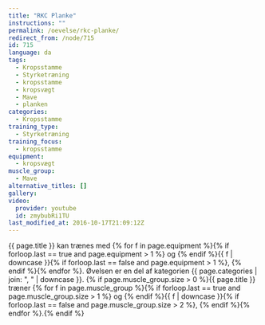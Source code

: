```yaml
---
title: "RKC Planke"
instructions: ""
permalink: /oevelse/rkc-planke/
redirect_from: /node/715
id: 715
language: da
tags:
  - Kropsstamme
  - Styrketræning
  - kropsstamme
  - kropsvægt
  - Mave
  - planken
categories:
  - Kropsstamme
training_type:
  - Styrketræning
training_focus:
  - kropsstamme
equipment:
  - kropsvægt
muscle_group:
  - Mave
alternative_titles: []
gallery:
video:
  provider: youtube
  id: zmybubRi1TU
last_modified_at: 2016-10-17T21:09:12Z
---
```


{{ page.title }} kan trænes med {% for f in page.equipment %}{% if forloop.last == true and page.equipment > 1 %} og {% endif %}{{ f | downcase  }}{% if forloop.last == false and page.equipment > 1 %}, {% endif %}{% endfor %}. Øvelsen er en del af kategorien {{ page.categories | join: ", " | downcase }}. {% if page.muscle_group.size > 0 %}{{ page.title }} træner {% for f in page.muscle_group %}{% if forloop.last == true and page.muscle_group.size > 1 %} og {% endif %}{{ f | downcase }}{% if forloop.last == false and page.muscle_group.size > 2 %}, {% endif %}{% endfor %}.{% endif %}
